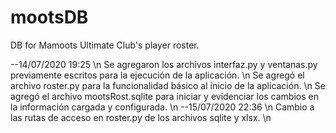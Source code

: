 # mootsDB
DB for Mamoots Ultimate Club's player roster.

--14/07/2020 19:25 \n
Se agregaron los archivos interfaz.py y ventanas.py previamente escritos para la ejecución de la aplicación. \n
Se agregó el archivo roster.py para la funcionalidad básico al inicio de la aplicación. \n
Se agregó el archivo mootsRost.sqlite para iniciar y evidenciar los cambios en la información cargada y configurada. \n 
--15/07/2020 22:36 \n
Cambio a las rutas de acceso en roster.py de los archivos sqlite y xlsx. \n